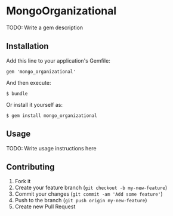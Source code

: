 # MongoOrganizational

TODO: Write a gem description

## Installation

Add this line to your application's Gemfile:

    gem 'mongo_organizational'

And then execute:

    $ bundle

Or install it yourself as:

    $ gem install mongo_organizational

## Usage

TODO: Write usage instructions here

## Contributing

1. Fork it
2. Create your feature branch (`git checkout -b my-new-feature`)
3. Commit your changes (`git commit -am 'Add some feature'`)
4. Push to the branch (`git push origin my-new-feature`)
5. Create new Pull Request
